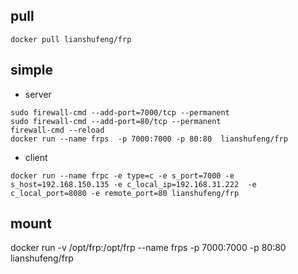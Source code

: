## pull
````shell
docker pull lianshufeng/frp
````

## simple
- server
````shell
sudo firewall-cmd --add-port=7000/tcp --permanent 
sudo firewall-cmd --add-port=80/tcp --permanent 
firewall-cmd --reload 
docker run --name frps  -p 7000:7000 -p 80:80  lianshufeng/frp
````
- client 
````shell
docker run --name frpc -e type=c -e s_port=7000 -e s_host=192.168.150.135 -e c_local_ip=192.168.31.222  -e c_local_port=8080 -e remote_port=80 lianshufeng/frp
````

## mount
docker run -v /opt/frp:/opt/frp --name frps  -p 7000:7000 -p 80:80  lianshufeng/frp
